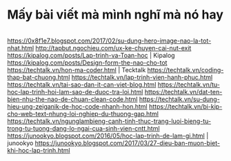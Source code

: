 # Mấy bài viết mà mình nghĩ mà nó hay
|   |   |
|---|---|
https://0x8f1e7.blogspot.com/2017/02/su-dung-hero-image-nao-la-tot-nhat.html
http://tapbut.ngochieu.com/ux-ke-chuyen-cai-nut-exit
https://kipalog.com/posts/Lap-trinh-va-Toan-hoc                     | Kipalog
https://kipalog.com/posts/Design-form-the-nao-cho-tot
https://techtalk.vn/hon-ma-coder.html                               | Tecktalk
https://techtalk.vn/coding-thap-bat-chuong.html
https://techtalk.vn/lap-trinh-vien-hanh-phuc.html
https://techtalk.vn/tai-sao-dan-it-can-viet-blog.html
https://techtalk.vn/tu-hoc-lap-trinh-hoi-lam-sao-de-duoc-tra-loi.html
https://techtalk.vn/dat-ten-bien-nhu-the-nao-de-chuan-clean-code.html
https://techtalk.vn/su-dung-hieu-ung-zeiganik-de-hoc-code-nhanh-hon.html
https://techtalk.vn/bi-kip-cho-web-text-nhung-loi-nghiep-du-thuong-gap.html
https://techtalk.vn/ngunglambieng-canh-tinh-thuc-trang-luoi-bieng-tu-trong-tu-tuong-dang-lo-ngai-cua-sinh-vien-cntt.html
https://junookyo.blogspot.com/2016/05/hoc-lap-trinh-de-lam-gi.html  | junookyo
https://junookyo.blogspot.com/2017/03/27-dieu-ban-muon-biet-khi-hoc-lap-trinh.html

